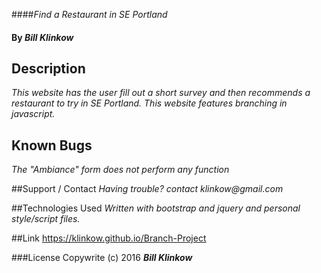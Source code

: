 ####_Find a Restaurant in SE Portland_
#### By _**Bill Klinkow**_

## Description
_This website has the user fill out a short survey and then recommends a restaurant to try in SE Portland.  This website features branching in javascript._

## Known Bugs
_The "Ambiance" form does not perform any function_

##Support / Contact
_Having trouble?  contact klinkow@gmail.com_

##Technologies Used
_Written with bootstrap and jquery and personal style/script files._

##Link
https://klinkow.github.io/Branch-Project

###License
Copywrite (c) 2016 **_Bill Klinkow_**
